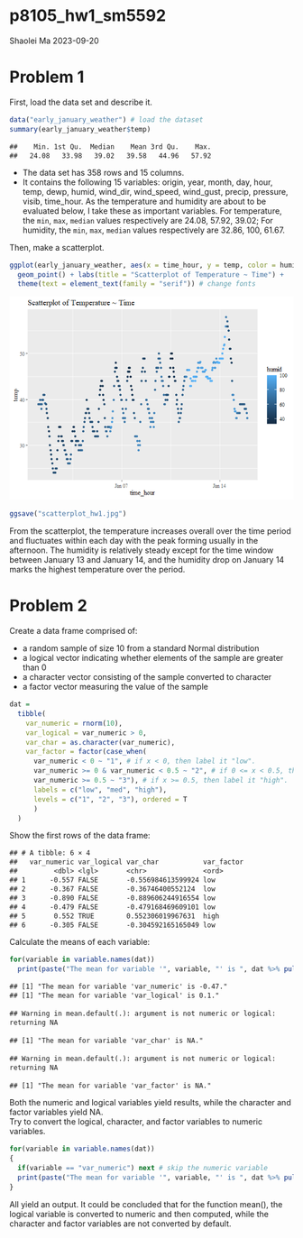 p8105_hw1_sm5592
================
Shaolei Ma
2023-09-20

# Problem 1

First, load the data set and describe it.

``` r
data("early_january_weather") # load the dataset
summary(early_january_weather$temp)
```

    ##    Min. 1st Qu.  Median    Mean 3rd Qu.    Max. 
    ##   24.08   33.98   39.02   39.58   44.96   57.92

- The data set has 358 rows and 15 columns.  
- It contains the following 15 variables: origin, year, month, day,
  hour, temp, dewp, humid, wind_dir, wind_speed, wind_gust, precip,
  pressure, visib, time_hour. As the temperature and humidity are about
  to be evaluated below, I take these as important variables. For
  temperature, the `min`, `max`, `median` values respectively are 24.08,
  57.92, 39.02; For humidity, the `min`, `max`, `median` values
  respectively are 32.86, 100, 61.67.

Then, make a scatterplot.

``` r
ggplot(early_january_weather, aes(x = time_hour, y = temp, color = humid)) + 
  geom_point() + labs(title = "Scatterplot of Temperature ~ Time") +
  theme(text = element_text(family = "serif")) # change fonts
```

![](p8105_hw1_sm5592_files/figure-gfm/unnamed-chunk-2-1.png)<!-- -->

``` r
ggsave("scatterplot_hw1.jpg")
```

From the scatterplot, the temperature increases overall over the time
period and fluctuates within each day with the peak forming usually in
the afternoon. The humidity is relatively steady except for the time
window between January 13 and January 14, and the humidity drop on
January 14 marks the highest temperature over the period.

# Problem 2

Create a data frame comprised of:

- a random sample of size 10 from a standard Normal distribution  
- a logical vector indicating whether elements of the sample are greater
  than 0  
- a character vector consisting of the sample converted to character  
- a factor vector measuring the value of the sample

``` r
dat = 
  tibble(
    var_numeric = rnorm(10),
    var_logical = var_numeric > 0,
    var_char = as.character(var_numeric),
    var_factor = factor(case_when(
      var_numeric < 0 ~ "1", # if x < 0, then label it "low".
      var_numeric >= 0 & var_numeric < 0.5 ~ "2", # if 0 <= x < 0.5, then label it "med".
      var_numeric >= 0.5 ~ "3"), # if x >= 0.5, then label it "high".
      labels = c("low", "med", "high"),
      levels = c("1", "2", "3"), ordered = T
      )
  )
```

Show the first rows of the data frame:

    ## # A tibble: 6 × 4
    ##   var_numeric var_logical var_char           var_factor
    ##         <dbl> <lgl>       <chr>              <ord>     
    ## 1      -0.557 FALSE       -0.556984613599924 low       
    ## 2      -0.367 FALSE       -0.36746400552124  low       
    ## 3      -0.890 FALSE       -0.889606244916554 low       
    ## 4      -0.479 FALSE       -0.479168469609101 low       
    ## 5       0.552 TRUE        0.552306019967631  high      
    ## 6      -0.305 FALSE       -0.304592165165049 low

Calculate the means of each variable:

``` r
for(variable in variable.names(dat))
  print(paste("The mean for variable '", variable, "' is ", dat %>% pull(variable) %>% mean %>% round(digits = 2), ".", sep = ""))
```

    ## [1] "The mean for variable 'var_numeric' is -0.47."
    ## [1] "The mean for variable 'var_logical' is 0.1."

    ## Warning in mean.default(.): argument is not numeric or logical: returning NA

    ## [1] "The mean for variable 'var_char' is NA."

    ## Warning in mean.default(.): argument is not numeric or logical: returning NA

    ## [1] "The mean for variable 'var_factor' is NA."

Both the numeric and logical variables yield results, while the
character and factor variables yield NA.  
Try to convert the logical, character, and factor variables to numeric
variables.

``` r
for(variable in variable.names(dat))
{
  if(variable == "var_numeric") next # skip the numeric variable
  print(paste("The mean for variable '", variable, "' is ", dat %>% pull(variable) %>% as.numeric %>% mean %>% round(digits = 2), ".", sep = ""))
}
```

All yield an output. It could be concluded that for the function mean(),
the logical variable is converted to numeric and then computed, while
the character and factor variables are not converted by default.
